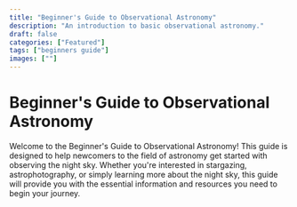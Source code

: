 ```yaml
---
title: "Beginner's Guide to Observational Astronomy"
description: "An introduction to basic observational astronomy."
draft: false
categories: ["Featured"]
tags: ["beginners guide"]
images: [""]
---
```


# Beginner's Guide to Observational Astronomy

Welcome to the Beginner's Guide to Observational Astronomy! This guide is designed to help newcomers to the field of astronomy get started with observing the night sky. Whether you're interested in stargazing, astrophotography, or simply learning more about the night sky, this guide will provide you with the essential information and resources you need to begin your journey.
